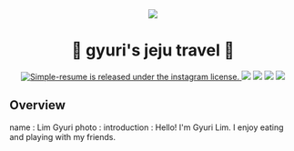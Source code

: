 <div align="middle">
    <img src="https://user-images.githubusercontent.com/108508273/177024303-8001cf09-5bcd-4999-969d-60b82995a163.jpeg">
</div>

<h1 align="center"> 🍊 gyuri's jeju travel 🍊</h1>
<p align="center">
  	<a href="https://www.instagram.com/gg.__.yul//instagram">
    	<img src="https://user-images.githubusercontent.com/108508273/177026130-2be6d81f-d24c-45e2-b6ef-5f6a42d8fb27.png" 
	alt="Simple-resume is released under the instagram license." />
  	</a>
	<a href="https://github.com/suites/simple-resume"> <img src="https://badges.frapsoft.com/os/v1/open-source.svg?v=102"></a>
	<a href="https://github.com/suites/simple-resume"><img src="https://img.shields.io/badge/PRs-welcome-brightgreen.svg"></a>
	<a href="https://github.com/suites/simple-resume"><img src="https://img.shields.io/badge/release-v2.0.0-brightgreen.svg"></a>
  <a href="https://app.netlify.com/sites/simple-resume-john-doe/deploys"><img src="https://api.netlify.com/api/v1/badges/0acd847f-0109-44a3-90c1-f71779d56e28/deploy-status"></a>
</p>

## Overview
 name : Lim Gyuri
 photo : 
 introduction : Hello! I'm Gyuri Lim. I enjoy eating and playing with my friends. 



